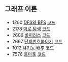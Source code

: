 ## 그래프 이론
- 1260 [DFS와 BFS](https://www.acmicpc.net/problem/1260)   [코드](https://github.com/JIYUNHYEOK/Coding_Test/blob/main/BaekJoon/Graph%20Theory/B1260_solution.py)
- 2178 [미로 탐색](https://www.acmicpc.net/problem/2178)   [코드](https://github.com/JIYUNHYEOK/Coding_Test/blob/main/BaekJoon/Graph%20Theory/B2178_solution.py)
- 2606 [바이러스](https://www.acmicpc.net/problem/2606)   [코드](https://github.com/JIYUNHYEOK/Coding_Test/blob/main/BaekJoon/Graph%20Theory/B2606_solution.py)
- 2667 [단지번호붙이기](https://www.acmicpc.net/problem/2667)   [코드](https://github.com/JIYUNHYEOK/Coding_Test/blob/main/BaekJoon/Graph%20Theory/B2667_solution.py)
- 1012 [유기농 배추](https://www.acmicpc.net/problem/1012)   [코드](https://github.com/JIYUNHYEOK/Coding_Test/blob/main/BaekJoon/Graph%20Theory/B1012_solution.py)
- 7576 [토마토](https://www.acmicpc.net/problem/7576)   [코드](https://github.com/JIYUNHYEOK/Coding_Test/blob/main/BaekJoon/Graph%20Theory/B7576_solution.py)
